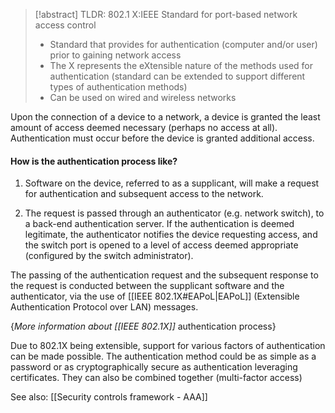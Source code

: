 
>[!abstract] TLDR: 802.1 X:IEEE Standard for port-based network access control
>- Standard that provides for authentication (computer and/or user) prior to gaining network access
>- The X represents the eXtensible nature of the methods used for authentication (standard can be extended to support different types of authentication methods)
>- Can be used on wired and wireless networks

Upon the connection of a device to a network, a device is granted the least amount of access deemed necessary (perhaps no access at all). Authentication must occur before the device is granted additional access.
#### How is the authentication process like?
1. Software on the device, referred to as a supplicant, will make a request for authentication and subsequent access to the network. 

2. The request is passed through an authenticator (e.g. network switch), to a back-end authentication server. If the authentication is deemed legitimate, the authenticator notifies the device requesting access, and the switch port is opened to a level of access deemed appropriate (configured by the switch administrator). 

The passing of the authentication request and the subsequent response to the request is conducted between the supplicant software and the authenticator, via the use of [[IEEE 802.1X#EAPoL|EAPoL]] (Extensible Authentication Protocol over LAN) messages.

{_More information about [[IEEE 802.1X]]_ authentication process}

Due to 802.1X being extensible, support for various factors of authentication can be made possible. The authentication method could be as simple as a password or as cryptographically secure as authentication leveraging certificates. They can also be combined together (multi-factor access)

See also: [[Security controls framework - AAA]]

